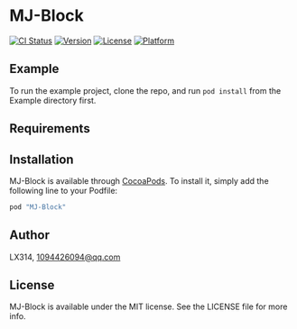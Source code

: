 # MJ-Block

[![CI Status](http://img.shields.io/travis/LX314/MJ-Block.svg?style=flat)](https://travis-ci.org/LX314/MJ-Block)
[![Version](https://img.shields.io/cocoapods/v/MJ-Block.svg?style=flat)](http://cocoapods.org/pods/MJ-Block)
[![License](https://img.shields.io/cocoapods/l/MJ-Block.svg?style=flat)](http://cocoapods.org/pods/MJ-Block)
[![Platform](https://img.shields.io/cocoapods/p/MJ-Block.svg?style=flat)](http://cocoapods.org/pods/MJ-Block)

## Example

To run the example project, clone the repo, and run `pod install` from the Example directory first.

## Requirements

## Installation

MJ-Block is available through [CocoaPods](http://cocoapods.org). To install
it, simply add the following line to your Podfile:

```ruby
pod "MJ-Block"
```

## Author

LX314, 1094426094@qq.com

## License

MJ-Block is available under the MIT license. See the LICENSE file for more info.
